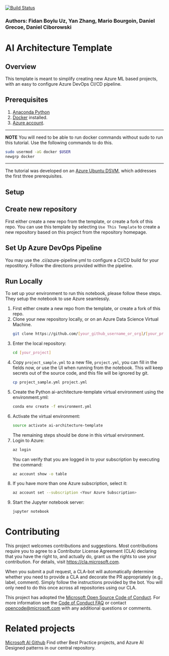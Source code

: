 [![Build Status](https://dev.azure.com/AZGlobal/Azure%20Global%20CAT%20Engineering/_apis/build/status/AGCI%20AI/Happy%20Path%20Builds/ai-architecture-template?branchName=master)](https://dev.azure.com/AZGlobal/Azure%20Global%20CAT%20Engineering/_build/latest?definitionId=170&branchName=master)
### Authors: Fidan Boylu Uz, Yan Zhang, Mario Bourgoin, Daniel Grecoe, Daniel Ciborowski

# AI Architecture Template

## Overview
This template is meant to simplify creating new Azure ML based projects, with an easy to configure Azure DevOps CI/CD pipeline.

## Prerequisites
1. [Anaconda Python](https://www.anaconda.com/download)
1. [Docker](https://docs.docker.com/v17.12/install/linux/docker-ee/ubuntu) installed.
1. [Azure account](https://azure.microsoft.com).

---
**NOTE**
You will need to be able to run docker commands without sudo to run this tutorial. Use the following commands to do
this.

```bash
sudo usermod -aG docker $USER
newgrp docker
``` 
---

The tutorial was developed on an [Azure Ubuntu
DSVM](https://docs.microsoft.com/en-us/azure/machine-learning/data-science-virtual-machine/dsvm-ubuntu-intro),
which addresses the first three prerequisites.

## Setup
## Create new repository

First either create a new repo from the template, or create a fork of this repo.
You can use this template by selecting `Use This Template` to create a new repository based on this project 
from the repository homepage.

## Set Up Azure DevOps Pipeline
You may use the .ci/azure-pipeline.yml to configure a CI/CD build for your repostitory. Follow the directions
provided within the pipeline.

## Run Locally
To set up your environment to run this notebook, please follow these steps.  They setup the notebook to use Azure
seamlessly.
1. First either create a new repo from the template, or create a fork of this repo.
1. Clone your new repository locally, or on an Azure Data Science Virtual Machine.
   ```bash
   git clone https://github.com/[your_github_username_or_org]/[your_project].git
   ```
1. Enter the local repository:
   ```bash
   cd [your_project]
   ```
1. Copy `project_sample.yml` to a new file, `project.yml`, you can fill in the fields now,
or use the UI when running from the notebook. This will keep secrets out of the source code, 
and this file will be ignored by git.
   ```bash
   cp project_sample.yml project.yml
   ```
1. Create the Python ai-architecture-template virtual environment using the environment.yml:
   ```bash
   conda env create -f environment.yml
   ```
1. Activate the virtual environment:
   ```bash
   source activate ai-architecture-template
   ```
   The remaining steps should be done in this virtual environment.
1. Login to Azure:
   ```bash
   az login
   ```
   You can verify that you are logged in to your subscription by executing
   the command:
   ```bash
   az account show -o table
   ```
1. If you have more than one Azure subscription, select it:
   ```bash
   az account set --subscription <Your Azure Subscription>
   ```
1. Start the Jupyter notebook server:
   ```bash
   jupyter notebook
   ```


# Contributing
This project welcomes contributions and suggestions.  Most contributions require you to agree to a
Contributor License Agreement (CLA) declaring that you have the right to, and actually do, grant us
the rights to use your contribution. For details, visit https://cla.microsoft.com.

When you submit a pull request, a CLA-bot will automatically determine whether you need to provide
a CLA and decorate the PR appropriately (e.g., label, comment). Simply follow the instructions
provided by the bot. You will only need to do this once across all repositories using our CLA.

This project has adopted the [Microsoft Open Source Code of Conduct](https://opensource.microsoft.com/codeofconduct/).
For more information see the [Code of Conduct FAQ](https://opensource.microsoft.com/codeofconduct/faq/) or
contact [opencode@microsoft.com](mailto:opencode@microsoft.com) with any additional questions or comments.


# Related projects

[Microsoft AI Github](https://github.com/microsoft/ai) Find other Best Practice projects, and Azure AI Designed patterns
 in our central repository. 
